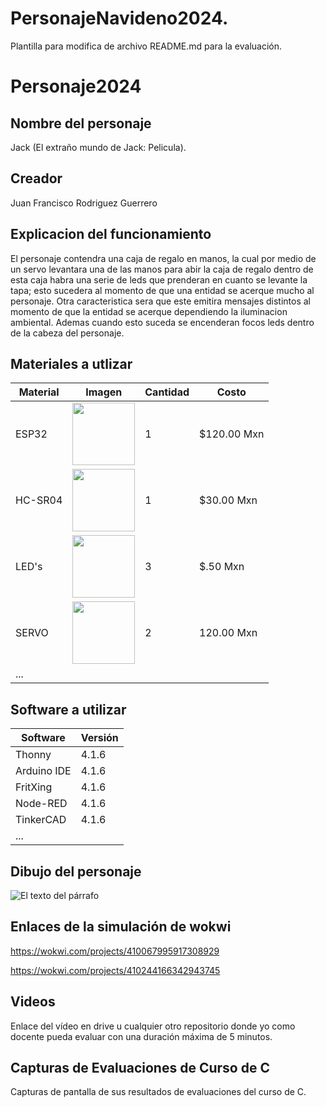 # PersonajeNavideno2024.


Plantilla para modifica  de archivo README.md para la evaluación.

# Personaje2024
## Nombre del personaje
Jack (El extraño mundo de Jack: Pelicula).
## Creador
Juan Francisco Rodriguez Guerrero
## Explicacion del funcionamiento
El personaje contendra una caja de regalo en manos, la cual por medio de un servo levantara una de las manos para abir la caja de regalo
dentro de esta caja habra una serie de leds que prenderan en cuanto se levante la tapa; esto sucedera al momento de que una entidad se acerque
mucho al personaje.
Otra caracteristica sera que este emitira mensajes distintos al momento de que la entidad se acerque dependiendo la iluminacion ambiental.
Ademas cuando esto suceda se encenderan focos leds dentro de la cabeza del personaje.
## Materiales a utlizar
|Material|Imagen|Cantidad|Costo|
|--|--|--|--|
|ESP32|<img src="https://github.com/user-attachments/assets/0d280367-493e-4f7c-a587-36e1f822116b" width="100"/>|1|$120.00 Mxn|
|HC-SR04|<img width="100" src="https://github.com/user-attachments/assets/e8f3a364-83e3-4194-9eb1-15547012fb1b" />|1|$30.00 Mxn|
|LED's|<img width="100" src="https://www.steren.com.mx/media/catalog/product/cache/0236bbabe616ddcff749ccbc14f38bf2/image/1709082e0/led-de-5-mm-color-rojo-claro.jpg" />|3|$.50 Mxn|
|SERVO|<img width="100" src="https://moviltronics.com/moviltronics.com/wp-content/uploads/2019/09/39.png" />|2|120.00 Mxn|
|...||||

## Software a utilizar
|Software|Versión|
|--|--|
|Thonny|4.1.6|
|Arduino IDE|4.1.6|
|FritXing|4.1.6|
|Node-RED|4.1.6|
|TinkerCAD|4.1.6|
|...||

## Dibujo del personaje
![El texto del párrafo](https://github.com/user-attachments/assets/ecb4f677-87c2-4c3c-8f75-135e0655308a)

## Enlaces de la simulación de wokwi
https://wokwi.com/projects/410067995917308929

https://wokwi.com/projects/410244166342943745
## Videos
Enlace del vídeo en drive u cualquier otro repositorio donde yo como docente pueda evaluar con una duración máxima de 5 minutos.

## Capturas de Evaluaciones de Curso de C
Capturas de pantalla de sus resultados de evaluaciones del curso de C.

